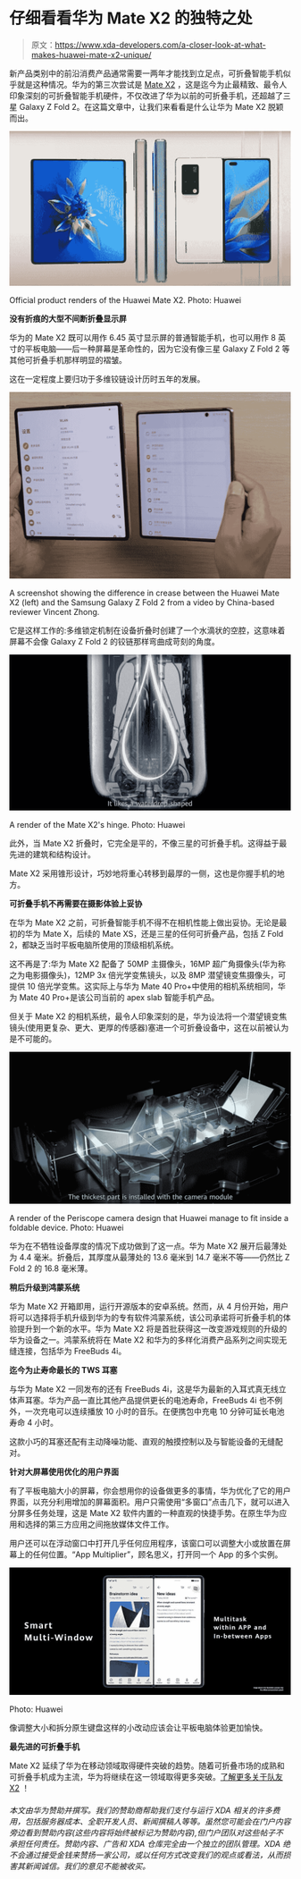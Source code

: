 # 仔细看看华为 Mate X2 的独特之处

> 原文：<https://www.xda-developers.com/a-closer-look-at-what-makes-huawei-mate-x2-unique/>

新产品类别中的前沿消费产品通常需要一两年才能找到立足点，可折叠智能手机似乎就是这种情况。华为的第三次尝试是 [Mate X2](https://consumer.huawei.com/en/community/details/topicId_149122/?utm_source=xda&utm_medium=content&utm_campaign=matex2) ，这是迄今为止最精致、最令人印象深刻的可折叠智能手机硬件，不仅改进了华为以前的可折叠手机，还超越了三星 Galaxy Z Fold 2。在这篇文章中，让我们来看看是什么让华为 Mate X2 脱颖而出。

 <picture>![Huawei Mate X2](img/f72b416f389a8467b1bba0f8799aeadd.png)</picture> 

Official product renders of the Huawei Mate X2\. Photo: Huawei

**没有折痕的大型不间断折叠显示屏**

华为的 Mate X2 既可以用作 6.45 英寸显示屏的普通智能手机，也可以用作 8 英寸的平板电脑——后一种屏幕是革命性的，因为它没有像三星 Galaxy Z Fold 2 等其他可折叠手机那样明显的褶皱。

这在一定程度上要归功于多维铰链设计历时五年的发展。

 <picture>![Mate X2 vs Z Fold 2](img/7ea389462d8c9258ba9051709da37a8c.png)</picture> 

A screenshot showing the difference in crease between the Huawei Mate X2 (left) and the Samsung Galaxy Z Fold 2 from a video by China-based reviewer Vincent Zhong.

它是这样工作的:多维锁定机制在设备折叠时创建了一个水滴状的空腔，这意味着屏幕不会像 Galaxy Z Fold 2 的铰链那样弯曲成苛刻的角度。

 <picture>![Mate X2 hinge](img/f29acce5493efa72c0231866a7fe13aa.png)</picture> 

A render of the Mate X2's hinge. Photo: Huawei

此外，当 Mate X2 折叠时，它完全是平的，不像三星的可折叠手机。这得益于最先进的建筑和结构设计。

Mate X2 采用锥形设计，巧妙地将重心转移到最厚的一侧，这也是你握手机的地方。

**可折叠手机不再需要在摄影体验上妥协**

在华为 Mate X2 之前，可折叠智能手机不得不在相机性能上做出妥协。无论是最初的华为 Mate X，后续的 Mate XS，还是三星的任何可折叠产品，包括 Z Fold 2，都缺乏当时平板电脑所使用的顶级相机系统。

这不再是了:华为 Mate X2 配备了 50MP 主摄像头，16MP 超广角摄像头(华为称之为电影摄像头)，12MP 3x 倍光学变焦镜头，以及 8MP 潜望镜变焦摄像头，可提供 10 倍光学变焦。这实际上与华为 Mate 40 Pro+中使用的相机系统相同，华为 Mate 40 Pro+是该公司当前的 apex slab 智能手机产品。

但关于 Mate X2 的相机系统，最令人印象深刻的是，华为设法将一个潜望镜变焦镜头(使用更复杂、更大、更厚的传感器)塞进一个可折叠设备中，这在以前被认为是不可能的。

 <picture>![Mate X2 Periscope camera](img/88b49fee84b60f39444cfdd14c918248.png)</picture> 

A render of the Periscope camera design that Huawei manage to fit inside a foldable device. Photo: Huawei

华为在不牺牲设备厚度的情况下成功做到了这一点。华为 Mate X2 展开后最薄处为 4.4 毫米。折叠后，其厚度从最薄处的 13.6 毫米到 14.7 毫米不等——仍然比 Z Fold 2 的 16.8 毫米薄。

**稍后升级到鸿蒙系统**

华为 Mate X2 开箱即用，运行开源版本的安卓系统。然而，从 4 月份开始，用户将可以选择将手机升级到华为的专有软件鸿蒙系统，该公司承诺将可折叠手机的体验提升到一个新的水平。华为 Mate X2 将是首批获得这一改变游戏规则的升级的华为设备之一。鸿蒙系统将在 Mate X2 和华为的多样化消费产品系列之间实现无缝连接，包括华为 FreeBuds 4i。

**迄今为止寿命最长的 TWS 耳塞**

与华为 Mate X2 一同发布的还有 FreeBuds 4i，这是华为最新的入耳式真无线立体声耳塞。华为产品一直比其他产品提供更长的电池寿命，FreeBuds 4i 也不例外，一次充电可以连续播放 10 小时的音乐。在便携包中充电 10 分钟可延长电池寿命 4 小时。

这款小巧的耳塞还配有主动降噪功能、直观的触摸控制以及与智能设备的无缝配对。

**针对大屏幕使用优化的用户界面**

有了平板电脑大小的屏幕，你会想用你的设备做更多的事情，华为优化了它的用户界面，以充分利用增加的屏幕面积。用户只需使用“多窗口”点击几下，就可以进入分屏多任务处理，这是 Mate X2 软件内置的一种直观的快捷手势。在原生华为应用和选择的第三方应用之间拖放媒体文件工作。

用户还可以在浮动窗口中打开几乎任何应用程序，该窗口可以调整大小或放置在屏幕上的任何位置。“App Multiplier”，顾名思义，打开同一个 App 的多个实例。

 <picture>![](img/2a3af02343654152b20a05785c063b76.png)</picture> 

Photo: Huawei

像调整大小和拆分原生键盘这样的小改动应该会让平板电脑体验更加愉快。

**最先进的可折叠手机**

Mate X2 延续了华为在移动领域取得硬件突破的趋势。随着可折叠市场的成熟和可折叠手机成为主流，华为将继续在这一领域取得更多突破。[了解更多关于队友 X2](https://consumer.huawei.com/en/community/details/topicId_149122/?utm_source=xda&utm_medium=content&utm_campaign=matex2) ！

###### *本文由华为赞助并撰写。我们的赞助商帮助我们支付与运行 XDA 相关的许多费用，包括服务器成本、全职开发人员、新闻撰稿人等等。虽然您可能会在门户内容旁边看到赞助内容(这些内容将始终被标记为赞助内容),但门户团队对这些帖子不承担任何责任。赞助内容、广告和 XDA 仓库完全由一个独立的团队管理。XDA 绝不会通过接受金钱来赞扬一家公司，或以任何方式改变我们的观点或看法，从而损害其新闻诚信。我们的意见不能被收买。*